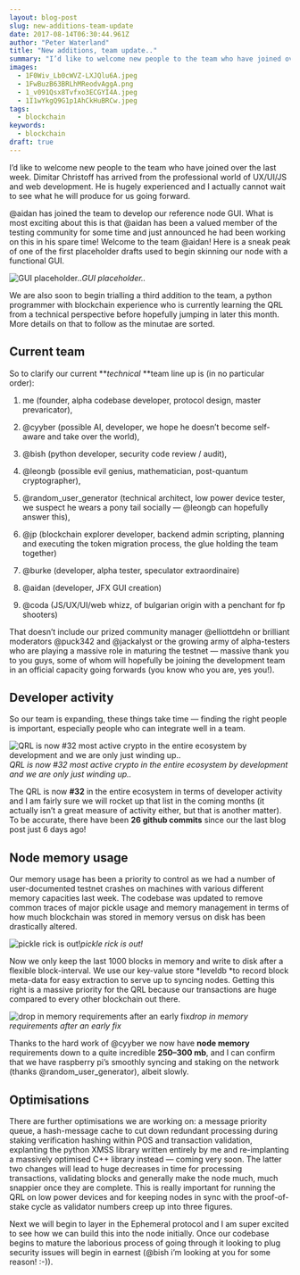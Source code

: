 ```yaml
---
layout: blog-post
slug: new-additions-team-update
date: 2017-08-14T06:30:44.961Z
author: "Peter Waterland"
title: "New additions, team update.."
summary: "I’d like to welcome new people to the team who have joined over the last week. Dimitar Christoff has arrived from the professional world of UX/UI/JS and web development. He is hugely experienced and I actually cannot wait to see what he will produce for us going forward."
images:
  - 1F0Wiv_Lb0cWVZ-LXJQlu6A.jpeg
  - 1FwBuzB63BRLhMReodvAggA.png
  - 1_v091Qsx8Tvfxo3ECGYI4A.jpeg
  - 1I1wYkgQ9G1p1AhCkHuBRCw.jpeg
tags:
  - blockchain
keywords:
  - blockchain
draft: true
---
```


I’d like to welcome new people to the team who have joined over the last week. Dimitar Christoff has arrived from the professional world of UX/UI/JS and web development. He is hugely experienced and I actually cannot wait to see what he will produce for us going forward.

@aidan has joined the team to develop our reference node GUI. What is most exciting about this is that @aidan has been a valued member of the testing community for some time and just announced he had been working on this in his spare time! Welcome to the team @aidan! Here is a sneak peak of one of the first placeholder drafts used to begin skinning our node with a functional GUI.

![GUI placeholder..](./images/1F0Wiv_Lb0cWVZ-LXJQlu6A.jpeg)*GUI placeholder..*

We are also soon to begin trialling a third addition to the team, a python programmer with blockchain experience who is currently learning the QRL from a technical perspective before hopefully jumping in later this month. More details on that to follow as the minutae are sorted.

## Current team

So to clarify our current ***technical* **team line up is (in no particular order):

1. me (founder, alpha codebase developer, protocol design, master prevaricator),

1. @cyyber (possible AI, developer, we hope he doesn’t become self-aware and take over the world),

1. @bish (python developer, security code review / audit),

1. @leongb (possible evil genius, mathematician, post-quantum cryptographer),

1. @random_user_generator (technical architect, low power device tester, we suspect he wears a pony tail socially — @leongb can hopefully answer this),

1. @jp (blockchain explorer developer, backend admin scripting, planning and executing the token migration process, the glue holding the team together)

1. @burke (developer, alpha tester, speculator extraordinaire)

1. @aidan (developer, JFX GUI creation)

1. @coda (JS/UX/UI/web whizz, of bulgarian origin with a penchant for fp shooters)

That doesn’t include our prized community manager @elliottdehn or brilliant moderators @puck342 and @jackalyst or the growing army of alpha-testers who are playing a massive role in maturing the testnet — massive thank you to you guys, some of whom will hopefully be joining the development team in an official capacity going forwards (you know who you are, yes you!).

## Developer activity

So our team is expanding, these things take time — finding the right people is important, especially people who can integrate well in a team.

![QRL is now #32 most active crypto in the entire ecosystem by development and we are only just winding up..](./images/1FwBuzB63BRLhMReodvAggA.png)*QRL is now #32 most active crypto in the entire ecosystem by development and we are only just winding up..*

The QRL is now **#32** in the entire ecosystem in terms of developer activity and I am fairly sure we will rocket up that list in the coming months (it actually isn’t a great measure of activity either, but that is another matter). To be accurate, there have been **26 github commits** since our the last blog post just 6 days ago!

## Node memory usage

Our memory usage has been a priority to control as we had a number of user-documented testnet crashes on machines with various different memory capacities last week. The codebase was updated to remove common traces of major pickle usage and memory management in terms of how much blockchain was stored in memory versus on disk has been drastically altered.

![pickle rick is out!](./images/1_v091Qsx8Tvfxo3ECGYI4A.jpeg)*pickle rick is out!*

Now we only keep the last 1000 blocks in memory and write to disk after a flexible block-interval. We use our key-value store *leveldb *to record block meta-data for easy extraction to serve up to syncing nodes. Getting this right is a massive priority for the QRL because our transactions are huge compared to every other blockchain out there.

![drop in memory requirements after an early fix](./images/1I1wYkgQ9G1p1AhCkHuBRCw.jpeg)*drop in memory requirements after an early fix*

Thanks to the hard work of @cyyber we now have **node memory** requirements down to a quite incredible **250–300 mb**, and I can confirm that we have raspberry pi’s smoothly syncing and staking on the network (thanks @random_user_generator), albeit slowly.

## **Optimisations**

There are further optimisations we are working on: a message priority queue, a hash-message cache to cut down redundant processing during staking verification hashing within POS and transaction validation, explanting the python XMSS library written entirely by me and re-implanting a massively optimised C++ library instead — coming very soon. The latter two changes will lead to huge decreases in time for processing transactions, validating blocks and generally make the node much, much snappier once they are complete. This is really important for running the QRL on low power devices and for keeping nodes in sync with the proof-of-stake cycle as validator numbers creep up into three figures.

Next we will begin to layer in the Ephemeral protocol and I am super excited to see how we can build this into the node initially. Once our codebase begins to mature the laborious process of going through it looking to plug security issues will begin in earnest (@bish i’m looking at you for some reason! :-)).